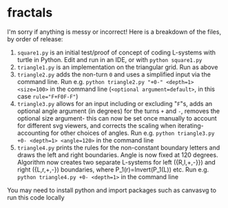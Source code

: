 # fractals
I'm sorry if anything is messy or incorrect! Here is a breakdown of the files, by order of release:
1. `square1.py` is an initial test/proof of concept of coding L-systems with turtle in Python. Edit and run in an IDE, or with `python square1.py`
2. `triangle1.py` is an implementation on the triangular grid. Run as above
3. `triangle2.py` adds the non-turn `0` and uses a simplified input via the command line. Run e.g. `python triangle2.py "+0-" <depth=1> <size=100>` in the command line (`<optional argument=default>`, in this case `rule="F+F0F-F"`)
4. `triangle3.py` allows for an input including or excluding "`F`"s, adds an optional angle argument (in degrees) for the turns `+` and `-`, removes the optional size argument- this can now be set once manually to account for different svg viewers, and corrects the scaling when iterating- accounting for other choices of angles. Run e.g. `python triangle3.py +0- <depth=1> <angle=120>` in the command line
5. `triangle4.py` prints the rules for the non-constant boundary letters and draws the left and right boundaries. Angle is now fixed at 120 degrees. Algorithm now creates two separate L-systems for left ({R,l,+,-}}) and right ({L,r,+,-}) boundaries, where P_1(r)=Invert(P_1(L)) etc. Run e.g. `python triangle4.py +0- <depth=1>` in the command line

You may need to install python and import packages such as canvasvg to run this code locally
